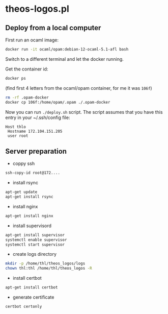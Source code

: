 # theos-logos.pl

## Deploy from a local computer

First run an ocaml image:

```bash
docker run -it ocaml/opam:debian-12-ocaml-5.1-afl bash
```

Switch to a different terminal and let the docker running.

Get the container id:

```bash
docker ps
```

(find first 4 letters from the ocaml/opam container, for me it was `106f`)

```bash
rm -rf .opam-docker
docker cp 106f:/home/opam/.opam ./.opam-docker
```

Now you can run `./deploy.sh` script.
The script assumes that you have this entry in your ~/.ssh/config file:

```
Host thlo
 Hostname 172.104.151.205
 user root
```

## Server preparation

- coppy ssh
```bash
ssh-copy-id root@172....
```

- install rsync

```bash
apt-get update
apt-get install rsync
```

- install nginx

```bash
apt-get install nginx
```

- install supervisord

```bash
apt-get install supervisor
systemctl enable supervisor
systemctl start supervisor
```

- create logs directory

```bash
mkdir -p /home/thl/theos_logos/logs
chown thl:thl /home/thl/theos_logos -R
```

- install certbot

```bash
apt-get install certbot
```

- generate certificate

```bash
certbot certonly
```
